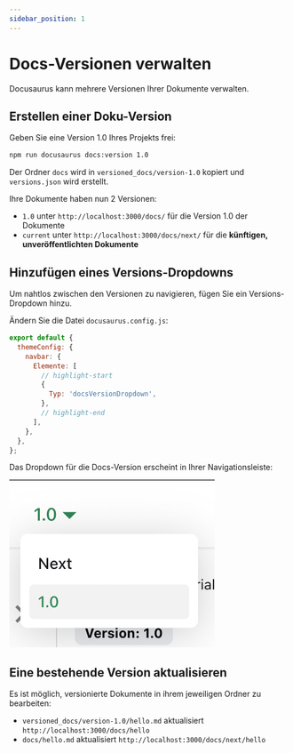 ```yaml
---
sidebar_position: 1
---
```


# Docs-Versionen verwalten

Docusaurus kann mehrere Versionen Ihrer Dokumente verwalten.

## Erstellen einer Doku-Version

Geben Sie eine Version 1.0 Ihres Projekts frei:

```bash
npm run docusaurus docs:version 1.0
```

Der Ordner `docs` wird in `versioned_docs/version-1.0` kopiert und `versions.json` wird erstellt.

Ihre Dokumente haben nun 2 Versionen:

- `1.0` unter `http://localhost:3000/docs/` für die Version 1.0 der Dokumente
- `current` unter `http://localhost:3000/docs/next/` für die **künftigen, unveröffentlichten Dokumente**

## Hinzufügen eines Versions-Dropdowns

Um nahtlos zwischen den Versionen zu navigieren, fügen Sie ein Versions-Dropdown hinzu.

Ändern Sie die Datei `docusaurus.config.js`:

```js title="docusaurus.config.js"
export default {
  themeConfig: {
    navbar: {
      Elemente: [
        // highlight-start
        {
          Typ: 'docsVersionDropdown',
        },
        // highlight-end
      ],
    },
  },
};
```

Das Dropdown für die Docs-Version erscheint in Ihrer Navigationsleiste:

![Docs Version Dropdown](./img/docsVersionDropdown.png)

## Eine bestehende Version aktualisieren

Es ist möglich, versionierte Dokumente in ihrem jeweiligen Ordner zu bearbeiten:

- `versioned_docs/version-1.0/hello.md` aktualisiert `http://localhost:3000/docs/hello`
- `docs/hello.md` aktualisiert `http://localhost:3000/docs/next/hello`
